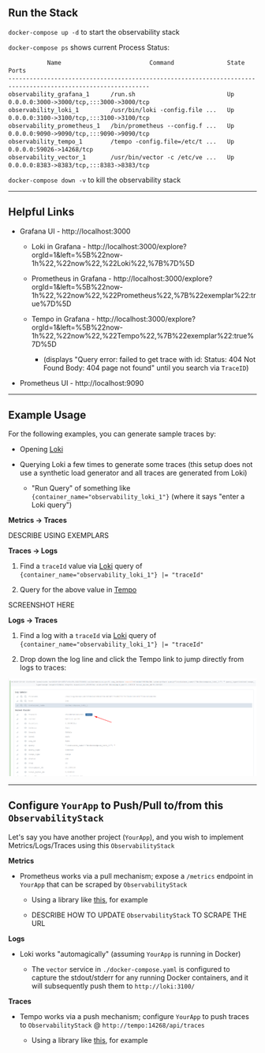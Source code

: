 ## Run the Stack

`docker-compose up -d` to start the observability stack

`docker-compose ps` shows current Process Status:

```
           Name                         Command               State                    Ports                  
--------------------------------------------------------------------------------------------------------------
observability_grafana_1      /run.sh                          Up      0.0.0.0:3000->3000/tcp,:::3000->3000/tcp
observability_loki_1         /usr/bin/loki -config.file ...   Up      0.0.0.0:3100->3100/tcp,:::3100->3100/tcp
observability_prometheus_1   /bin/prometheus --config.f ...   Up      0.0.0.0:9090->9090/tcp,:::9090->9090/tcp
observability_tempo_1        /tempo -config.file=/etc/t ...   Up      0.0.0.0:59026->14268/tcp                
observability_vector_1       /usr/bin/vector -c /etc/ve ...   Up      0.0.0.0:8383->8383/tcp,:::8383->8383/tcp
```

`docker-compose down -v` to kill the observability stack


---
## Helpful Links

* Grafana UI - http://localhost:3000

  * Loki in Grafana - http://localhost:3000/explore?orgId=1&left=%5B%22now-1h%22,%22now%22,%22Loki%22,%7B%7D%5D

  * Prometheus in Grafana - http://localhost:3000/explore?orgId=1&left=%5B%22now-1h%22,%22now%22,%22Prometheus%22,%7B%22exemplar%22:true%7D%5D

  * Tempo in Grafana - http://localhost:3000/explore?orgId=1&left=%5B%22now-1h%22,%22now%22,%22Tempo%22,%7B%22exemplar%22:true%7D%5D

    * (displays "Query error: failed to get trace with id: Status: 404 Not Found Body: 404 page not found" until you search via `TraceID`)

* Prometheus UI - http://localhost:9090


---
## Example Usage

For the following examples, you can generate sample traces by:

  * Opening [Loki](http://localhost:3000/explore?orgId=1&left=%5B%22now-1h%22,%22now%22,%22Loki%22,%7B%7D%5D)

  * Querying Loki a few times to generate some traces (this setup does not use a synthetic load generator and all traces are generated from Loki)

    * "Run Query" of something like `{container_name="observability_loki_1"}` (where it says "enter a Loki query")

**Metrics -> Traces**

DESCRIBE USING EXEMPLARS

**Traces -> Logs**

1) Find a `traceId` value via [Loki](http://localhost:3000/explore?orgId=1&left=%5B%22now-1h%22,%22now%22,%22Loki%22,%7B%7D%5D) query of `{container_name="observability_loki_1"} |= "traceId"`

2) Query for the above value in [Tempo](http://localhost:3000/explore?orgId=1&left=%5B%22now-1h%22,%22now%22,%22Tempo%22,%7B%22exemplar%22:true%7D%5D)

SCREENSHOT HERE

**Logs -> Traces**

1) Find a log with a `traceId` via [Loki](http://localhost:3000/explore?orgId=1&left=%5B%22now-1h%22,%22now%22,%22Loki%22,%7B%7D%5D) query of `{container_name="observability_loki_1"} |= "traceId"`

2) Drop down the log line and click the Tempo link to jump directly from logs to traces:

![Tempo link](tempo-link.png)


---
## Configure `YourApp` to Push/Pull to/from this `ObservabilityStack`

Let's say you have another project (`YourApp`), and you wish to implement Metrics/Logs/Traces using this `ObservabilityStack`

**Metrics**

* Prometheus works via a pull mechanism; expose a `/metrics` endpoint in `YourApp` that can be scraped by `ObservabilityStack`

  * Using a library like [this](https://github.com/prometheus/client_ruby), for example

  * DESCRIBE HOW TO UPDATE `ObservabilityStack` TO SCRAPE THE URL

**Logs**

* Loki works "automagically" (assuming `YourApp` is running in Docker)

  * The `vector` service in `./docker-compose.yaml` is configured to capture the stdout/stderr for any running Docker containers, and it will subsequently push them to `http://loki:3100/`

**Traces**

* Tempo works via a push mechanism; configure `YourApp` to push traces to `ObservabilityStack` @ `http://tempo:14268/api/traces`

  * Using a library like [this](https://github.com/salemove/zipkin-ruby-opentracing), for example
